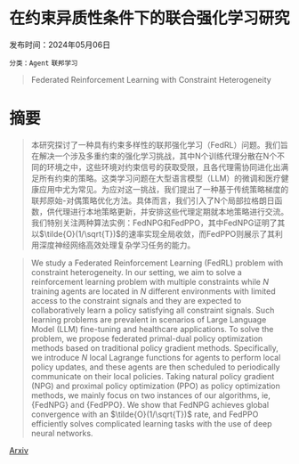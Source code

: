 # 在约束异质性条件下的联合强化学习研究

发布时间：2024年05月06日

`分类：Agent` `联邦学习`

> Federated Reinforcement Learning with Constraint Heterogeneity

# 摘要

> 本研究探讨了一种具有约束多样性的联邦强化学习（FedRL）问题。我们旨在解决一个涉及多重约束的强化学习挑战，其中N个训练代理分散在N个不同的环境之中，这些环境对约束信号的获取受限，且各代理需协同进化出满足所有约束的策略。这类学习问题在大型语言模型（LLM）的微调和医疗健康应用中尤为常见。为应对这一挑战，我们提出了一种基于传统策略梯度的联邦原始-对偶策略优化方法。具体而言，我们引入了N个局部拉格朗日函数，供代理进行本地策略更新，并安排这些代理定期就本地策略进行交流。我们特别关注两种算法实例：FedNPG和FedPPO，其中FedNPG证明了其以$\tilde{O}(1/\sqrt{T})$的速率实现全局收敛，而FedPPO则展示了其利用深度神经网络高效处理复杂学习任务的能力。

> We study a Federated Reinforcement Learning (FedRL) problem with constraint heterogeneity. In our setting, we aim to solve a reinforcement learning problem with multiple constraints while $N$ training agents are located in $N$ different environments with limited access to the constraint signals and they are expected to collaboratively learn a policy satisfying all constraint signals. Such learning problems are prevalent in scenarios of Large Language Model (LLM) fine-tuning and healthcare applications. To solve the problem, we propose federated primal-dual policy optimization methods based on traditional policy gradient methods. Specifically, we introduce $N$ local Lagrange functions for agents to perform local policy updates, and these agents are then scheduled to periodically communicate on their local policies. Taking natural policy gradient (NPG) and proximal policy optimization (PPO) as policy optimization methods, we mainly focus on two instances of our algorithms, ie, {FedNPG} and {FedPPO}. We show that FedNPG achieves global convergence with an $\tilde{O}(1/\sqrt{T})$ rate, and FedPPO efficiently solves complicated learning tasks with the use of deep neural networks.

[Arxiv](https://arxiv.org/abs/2405.03236)